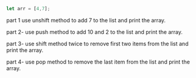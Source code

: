 
```js
let arr = [4,7];
```

part 1  use unshift method to add 7 to the list and print the array.

part 2- use push method to add 10 and 2 to the list  and print the array.

part 3- use shift method twice to remove first two items from the list  and print the array.

part 4- use pop method to remove the last item from the list  and print the array.
